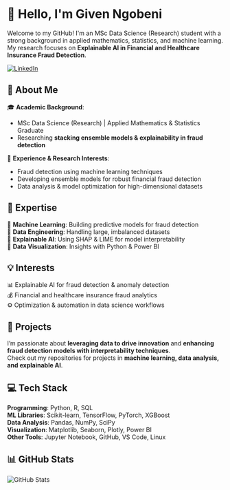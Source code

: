 # 👋 Hello, I'm Given Ngobeni  
Welcome to my GitHub! I'm an MSc Data Science (Research) student with a strong background in applied mathematics, statistics, and machine learning. My research focuses on **Explainable AI in Financial and Healthcare Insurance Fraud Detection**.  

[![LinkedIn](https://img.shields.io/badge/LinkedIn-Connect-blue?logo=linkedin)](https://www.linkedin.com/in/given-ngobeni-115663229/)  

## 📌 About Me  
🎓 **Academic Background**:  
- MSc Data Science (Research) | Applied Mathematics & Statistics Graduate  
- Researching **stacking ensemble models & explainability in fraud detection**  

💼 **Experience & Research Interests**:  
- Fraud detection using machine learning techniques  
- Developing ensemble models for robust financial fraud detection  
- Data analysis & model optimization for high-dimensional datasets  

## 🚀 Expertise  
🔹 **Machine Learning**: Building predictive models for fraud detection  
🔹 **Data Engineering**: Handling large, imbalanced datasets  
🔹 **Explainable AI**: Using SHAP & LIME for model interpretability  
🔹 **Data Visualization**: Insights with Python & Power BI  

## 💡 Interests  
📊 Explainable AI for fraud detection & anomaly detection  
💰 Financial and healthcare insurance fraud analytics  
⚙️ Optimization & automation in data science workflows  

## 📂 Projects  
I’m passionate about **leveraging data to drive innovation** and **enhancing fraud detection models with interpretability techniques**.  
Check out my repositories for projects in **machine learning, data analysis, and explainable AI**.  

## 💻 Tech Stack  
**Programming**: Python, R, SQL  
**ML Libraries**: Scikit-learn, TensorFlow, PyTorch, XGBoost  
**Data Analysis**: Pandas, NumPy, SciPy  
**Visualization**: Matplotlib, Seaborn, Plotly, Power BI  
**Other Tools**: Jupyter Notebook, GitHub, VS Code, Linux  

## 📊 GitHub Stats  
![GitHub Stats](https://github-readme-stats.vercel.app/api?username=Given-Ngobeni&show_icons=true)

